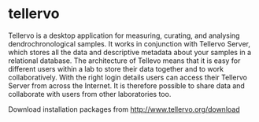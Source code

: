 # tellervo

Tellervo is a desktop application for measuring, curating, and analysing dendrochronological samples. It works in conjunction with Tellervo Server, which stores all the data and descriptive metadata about your samples in a relational database. The architecture of Tellevo means that it is easy for different users within a lab to store their data together and to work collaboratively. With the right login details users can access their Tellervo Server from across the Internet. It is therefore possible to share data and collaborate with users from other laboratories too.

Download installation packages from http://www.tellervo.org/download
